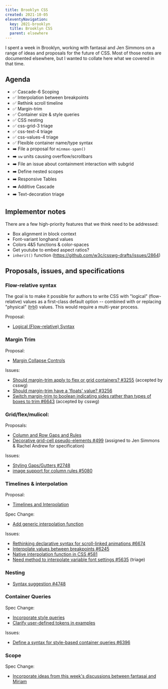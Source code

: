 ```yaml
---
title: Brooklyn CSS
created: 2021-10-05
eleventyNavigation:
  key: 2021-brooklyn
  title: Brooklyn CSS
  parent: elsewhere
---
```


I spent a week in Brooklyn,
working with fantasai and Jen Simmons
on a range of ideas and proposals
for the future of CSS.
Most of those notes are documented elsewhere,
but I wanted to collate here
what we covered in that time.

## Agenda

- ✅ Cascade-6 Scoping
- ✅ Interpolation between breakpoints
- ✅ Rethink scroll timeline
- ✅ Margin-trim
- ✅ Container size & style queries
- ✅ CSS nesting
- ✅ css-grid-3 triage
- ✅ css-text-4 triage
- ✅ css-values-4 triage
- ✅ Flexible container name/type syntax
- ➡️ File a proposal for `minmax-span()`
- ➡️ `vw` units causing overflow/scrollbars
- ➡️ File an issue about containment interaction with subgrid
- ➡️ Define nested scopes
- ➡️ Responsive Tables
- ➡️ Additive Cascade
- ➡️ Text-decoration triage

## Implementor notes

There are a few high-priority features
that we think need to be addressed:

- Box alignment in block context
- Font-variant longhand values
- Colors 4&5 functions & color-spaces
- Get youtube to embed aspect ratios?
- `inherit()` function (https://github.com/w3c/csswg-drafts/issues/2864)

## Proposals, issues, and specifications

### Flow-relative syntax

The goal is to make it possible
for authors to write CSS
with "logical" (flow-relative) values
as a first-class default option --
combined with or replacing
"physical" (<abbr title="Top Right Bottom Left">trbl</abbr>) values.
This would require a multi-year process.

Proposal:
- [Logical (Flow-relative) Syntax](https://wiki.csswg.org/ideas/logical-syntax)

### Margin Trim

Proposal:
- [Margin Collapse Controls](https://wiki.csswg.org/ideas/margin-collapsing)

Issues:
- [Should margin-trim apply to flex or grid containers? #3255](https://github.com/w3c/csswg-drafts/issues/3255#issuecomment-923262633)
  (accepted by csswg)
- [Should margin-trim have a 'floats' value? #3256](https://github.com/w3c/csswg-drafts/issues/3256#issuecomment-923265086)
- [Switch margin-trim to boolean indicating sides rather than types of boxes to trim #6643](https://github.com/w3c/csswg-drafts/issues/6643)
  (accepted by csswg)

### Grid/flex/mulicol:

Proposals:
- [Column and Row Gaps and Rules](https://wiki.csswg.org/ideas/gutter-styling)
- [Decorative grid-cell pseudo-elements #499](https://github.com/w3c/csswg-drafts/issues/499#issuecomment-926122734)
  (assigned to Jen Simmons & Rachel Andrew for specification)

Issues:
- [Styling Gaps/Gutters #2748](https://github.com/w3c/csswg-drafts/issues/2748#issuecomment-932626908)
- [image support for column rules #5080](https://github.com/w3c/csswg-drafts/issues/5080#issuecomment-932625867)

### Timelines & interpolation

Proposal:
- [Timelines and Interpolation](https://wiki.csswg.org/ideas/timelines)

Spec Change:
- [Add generic interpolation function](https://github.com/w3c/csswg-drafts/commit/05ba5157df6f88fa6ca2cd4bab04a17b8f773ed8)

Issues:
- [Rethinking declarative syntax for scroll-linked animations #6674](https://github.com/w3c/csswg-drafts/issues/6674)
- [Interpolate values between breakpoints #6245](https://github.com/w3c/csswg-drafts/issues/6245#issuecomment-926351855)
- [Native interpolation function in CSS #581](https://github.com/w3c/csswg-drafts/issues/581#issuecomment-926353789)
- [Need method to interpolate variable font settings #5635](https://github.com/w3c/csswg-drafts/issues/5635#event-5390650750)
  (triage)

### Nesting

- [Syntax suggestion #4748](https://github.com/w3c/csswg-drafts/issues/4748#issuecomment-924118287)

### Container Queries

Spec Change:
- [Incorporate style queries](https://github.com/w3c/csswg-drafts/commit/f209f6a01a65a210acf100db9036dcccdc2c0baa)
- [Clarify user-defined tokens in examples](https://github.com/w3c/csswg-drafts/commit/97c2782ffec0009d2d8fe5f465cb44ad5f9a92e0)

Issues:
- [Define a syntax for style-based container queries #6396](https://github.com/w3c/csswg-drafts/issues/6396#issuecomment-923602244)

### Scope

Spec Change:
- [Incorporate ideas from this week's discussions between fantasai and Miriam](https://github.com/w3c/csswg-drafts/commit/cc730fbcd1fe8737da2a0e96319994c50e0f61f6)
